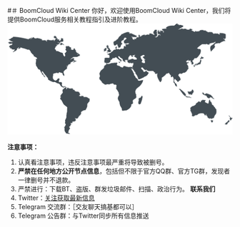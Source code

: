 #＃ BoomCloud Wiki Center
你好，欢迎使用BoomCloud Wiki Center，我们将提供BoomCloud服务相关教程指引及进阶教程。
![](/assets/map.svg)

**注意事项：**
1. 认真看注意事项，违反注意事项最严重将导致被删号。
2. **严禁在任何地方公开节点信息**，包括但不限于官方QQ群、官方TG群，发现者一律删号并不退款。
3. 严禁进行：下载BT、盗版、群发垃圾邮件、扫描、政治行为。
**联系我们**
1. Twitter：[关注获取最新信息](https://twitter.com/BoomCloud_)
2. Telegram 交流群：［交友聊天搞基都可以］
3. Telegram 公告群：与Twitter同步所有信息推送


